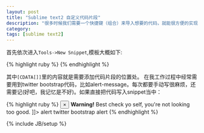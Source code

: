 ```yaml
---
layout: post
title: "Sublime text2 自定义代码片段"
description: "很多时候我们需要一个快捷键（组合）来导入想要的代码，就能很方便的实现一个片段功能，这存在于很多大型IDE中。其实，sublime text2也支持哦"
category: 
tags: [sublime text2]
---
```

首先依次进入`Tools->New Snippet`,模板大概如下:

{% highlight ruby %}
<snippet>
	<content><![CDATA[
Hello, ${1:this} is a ${2:snippet}.
]]></content>
	<!-- Optional: Set a tabTrigger to define how to trigger the snippet -->
	<!-- <tabTrigger>hello</tabTrigger> -->
	<!-- Optional: Set a scope to limit where the snippet will trigger -->
	<!-- <scope>source.python</scope> -->
</snippet>
{% endhighlight %}

其中`[CDATA[]]`里的内容就是需要添加代码片段的位置处。
在我工作过程中经常需要用到twitter bootstrap代码，比如alert-message。每次都要手动写很麻烦，还需要记(好吧，我记忆是不好)。如果直接把代码写入snippet当中：

{% highlight ruby %}
<snippet>
	<content><![CDATA[
    <div class="alert alert-">
	    <button type="button" class="close" data-dismiss="alert">&times;</button>
	    <strong>Warning!</strong> Best check yo self, you're not looking too good.
    </div>
]]></content>
	<tabTrigger>alert</tabTrigger>
	<description>twitter bootstrap alert</description>
</snippet>
{% endhighlight %}

{% include JB/setup %}
